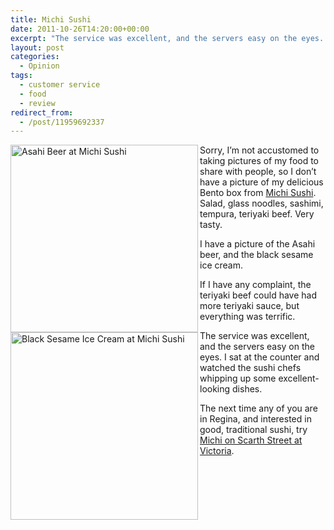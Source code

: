 ```yaml
---
title: Michi Sushi
date: 2011-10-26T14:20:00+00:00
excerpt: "The service was excellent, and the servers easy on the eyes. I sat at the counter and watched the sushi chefs whipping up some excellent-looking dishes."
layout: post
categories:
  - Opinion
tags:
  - customer service
  - food
  - review
redirect_from:
  - /post/11959692337
---
```

<img src="https://dv8b8dkxht4vb.cloudfront.net/img/michi-asahi-beer.jpg" alt="Asahi Beer at Michi Sushi" height="300" align="left" />

<img src="https://dv8b8dkxht4vb.cloudfront.net/img/michi-black-sesame-ice-cream.jpg" alt="Black Sesame Ice Cream at Michi Sushi" width="300" align="left" />

Sorry, I’m not accustomed to taking pictures of my food to share with people, so I don’t have a picture of my delicious Bento box from [Michi Sushi](http://www.michi.ca/ "Michi Japanese Restaurant & Sushi Bar"). Salad, glass noodles, sashimi, tempura, teriyaki beef. Very tasty.

I have a picture of the Asahi beer, and the black sesame ice cream.

If I have any complaint, the teriyaki beef could have had more teriyaki sauce, but everything was terrific.

The service was excellent, and the servers easy on the eyes. I sat at the counter and watched the sushi chefs whipping up some excellent-looking dishes.

The next time any of you are in Regina, and interested in good, traditional sushi, try [Michi on Scarth Street at Victoria](http://maps.google.ca/maps?um=1&ie=UTF-8&q=michi+sushi+regina&fb=1&gl=ca&hq=michi+sushi&hnear=0x531c1e40fba53deb:0x354a3296b77b54b1,Regina,+SK&cid=0,0,2333158654736418115&ei=pVaoTuafGKPi0QGh7MCUCQ&sa=X&oi=local_result&ct=image&ved=0CAUQ_BI).
